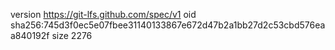 version https://git-lfs.github.com/spec/v1
oid sha256:745d3f0ec5e07fbee31140133867e672d47b2a1bb27d2c53cbd576eaa840192f
size 2276
